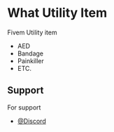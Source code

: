 
# What Utility Item

Fivem Utility item
- AED 
- Bandage
- Painkiller
- ETC.


## Support

For support
- [@Discord](http://discord.gg/HTpBuFXhUy)
